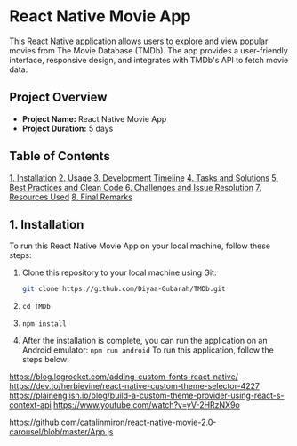 # React Native Movie App

This React Native application allows users to explore and view popular movies from The Movie Database (TMDb). The app provides a user-friendly interface, responsive design, and integrates with TMDb's API to fetch movie data.

## Project Overview

- **Project Name:** React Native Movie App
- **Project Duration:** 5 days

## Table of Contents

[1. Installation](#installation)
[2. Usage](#usage)
[3. Development Timeline](#development-timeline)
[4. Tasks and Solutions](#tasks-and-solutions)
[5. Best Practices and Clean Code](#best-practices-and-clean-code)
[6. Challenges and Issue Resolution](#challenges-and-issue-resolution)
[7. Resources Used](#resources-used)
[8. Final Remarks](#final-remarks)

## 1. Installation

To run this React Native Movie App on your local machine, follow these steps:

1. Clone this repository to your local machine using Git:

   ```bash
   git clone https://github.com/Diyaa-Gubarah/TMDb.git

2. ```cd TMDb```

3. ```npm install```

4. After the installation is complete, you can run the application on an Android emulator: ```npm run android```
To run this application, follow the steps below:




https://blog.logrocket.com/adding-custom-fonts-react-native/
https://dev.to/herbievine/react-native-custom-theme-selector-4227
https://plainenglish.io/blog/build-a-custom-theme-provider-using-react-s-context-api
https://www.youtube.com/watch?v=yV-2HRzNX9o

https://github.com/catalinmiron/react-native-movie-2.0-carousel/blob/master/App.js
